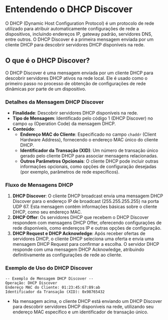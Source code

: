 # Entendendo o DHCP Discover

O DHCP (Dynamic Host Configuration Protocol) é um protocolo de rede utilizado para atribuir automaticamente configurações de rede a dispositivos, incluindo endereços IP, gateway padrão, servidores DNS, entre outros. O DHCP Discover é a primeira mensagem enviada por um cliente DHCP para descobrir servidores DHCP disponíveis na rede.

## O que é o DHCP Discover?

O DHCP Discover é uma mensagem enviada por um cliente DHCP para descobrir servidores DHCP ativos na rede local. Ele é usado como o primeiro passo no processo de obtenção de configurações de rede dinâmicas por parte de um dispositivo.

### Detalhes da Mensagem DHCP Discover

- **Finalidade**: Descobrir servidores DHCP disponíveis na rede.
- **Tipo de Mensagem**: Identificado pelo código 1 (DHCP Discover) no campo `op` (Operation Code) da mensagem DHCP.
- **Conteúdo**:
    - **Endereço MAC do Cliente**: Especificado no campo `chaddr` (Client Hardware Address), fornecendo o endereço MAC único do cliente DHCP.
    - **Identificador da Transação (XID)**: Um número de transação único gerado pelo cliente DHCP para associar mensagens relacionadas.
    - **Outros Parâmetros Opcionais**: O cliente DHCP pode incluir outras informações opcionais, como opções de configuração desejadas (por exemplo, parâmetros de rede específicos).

### Fluxo de Mensagens DHCP

1. **DHCP Discover**: O cliente DHCP broadcast envia uma mensagem DHCP Discover para o endereço IP de broadcast (255.255.255.255) na porta UDP 67. Esta mensagem contém informações básicas sobre o cliente DHCP, como seu endereço MAC.
2. **DHCP Offer**: Os servidores DHCP que recebem o DHCP Discover respondem com mensagens DHCP Offer, oferecendo configurações de rede disponíveis, como endereços IP e outras opções de configuração.
3. **DHCP Request e DHCP Acknowledge**: Após receber ofertas de servidores DHCP, o cliente DHCP seleciona uma oferta e envia uma mensagem DHCP Request para confirmar a escolha. O servidor DHCP responde com uma mensagem DHCP Acknowledge, atribuindo definitivamente as configurações de rede ao cliente.

### Exemplo de Uso do DHCP Discover

```plaintext
-- Exemplo de Mensagem DHCP Discover --
Operação: DHCP Discover
Endereço MAC do Cliente: 01:23:45:67:89:ab
Identificador da Transação (XID): 0x98765432
```

- Na mensagem acima, o cliente DHCP está enviando um DHCP Discover para descobrir servidores DHCP disponíveis na rede, utilizando seu endereço MAC específico e um identificador de transação único.

